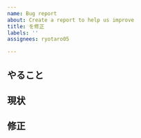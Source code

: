 ```yaml
---
name: Bug report
about: Create a report to help us improve
title: を修正
labels: ''
assignees: ryotaro05

---
```


## やること

## 現状
<!-- 起きているbugなどを記載 -->

## 修正
<!-- どのように対応するか記際 -->
